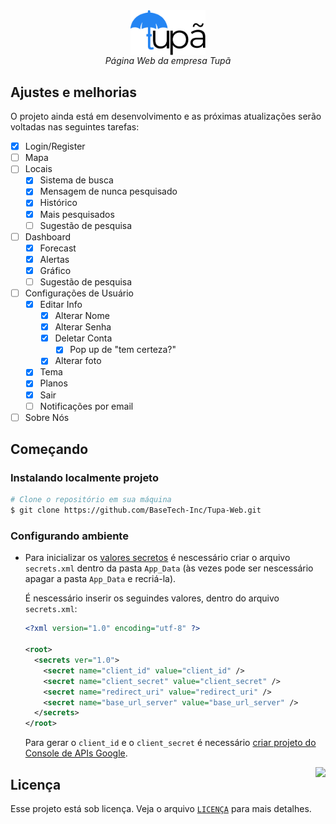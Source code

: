 <div align="center">
<img align="center" width="24%" src="./.github/logo.png" />
<br>
<i>
    Página Web da empresa Tupã
</i>
</div>

## Ajustes e melhorias

O projeto ainda está em desenvolvimento e as próximas atualizações serão voltadas nas seguintes tarefas:

- [x] Login/Register
- [ ] Mapa
- [ ] Locais
    - [x] Sistema de busca
    - [X] Mensagem de nunca pesquisado
    - [X] Histórico
    - [X] Mais pesquisados
    - [ ] Sugestão de pesquisa
- [ ] Dashboard
    - [X] Forecast
    - [X] Alertas
    - [X] Gráfico
    - [ ] Sugestão de pesquisa
- [ ] Configurações de Usuário
    - [X] Editar Info
        - [X] Alterar Nome
        - [X] Alterar Senha
        - [X] Deletar Conta
            - [X] Pop up de "tem certeza?"
        - [X] Alterar foto
    - [X] Tema
    - [X] Planos
    - [X] Sair
    - [ ] Notificações por email
- [ ] Sobre Nós

## Começando

### Instalando localmente projeto

```bash
# Clone o repositório em sua máquina
$ git clone https://github.com/BaseTech-Inc/Tupa-Web.git
```

### Configurando ambiente

- Para inicializar os [valores secretos](https://docs.microsoft.com/pt-br/visualstudio/ide/how-to-add-app-config-file?view=vs-2019) é nescessário criar o arquivo `secrets.xml` dentro da pasta `App_Data` (às vezes pode ser nescessário apagar a pasta `App_Data` e recriá-la).

    É nescessário inserir os seguindes valores, dentro do arquivo `secrets.xml`:

    ```xml
    <?xml version="1.0" encoding="utf-8" ?>

    <root>
      <secrets ver="1.0">
        <secret name="client_id" value="client_id" />
        <secret name="client_secret" value="client_secret" />
        <secret name="redirect_uri" value="redirect_uri" />
        <secret name="base_url_server" value="base_url_server" />
      </secrets>
    </root>
    ```

    Para gerar o `client_id` e o `client_secret` é necessário [criar projeto do Console de APIs Google](https://developers.google.com/workspace/guides/create-project).

<img src="https://github.githubassets.com/images/mona-whisper.gif" align="right" />

## Licença

Esse projeto está sob licença. Veja o arquivo [`LICENÇA`](https://github.com/BaseTech-Inc/Tupa-Web/blob/master/LICENSE) para mais detalhes.

